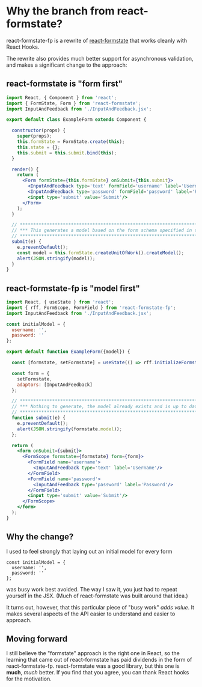 # Why the branch from react-formstate?

react-formstate-fp is a rewrite of [react-formstate](https://www.npmjs.com/package/react-formstate) that works cleanly with React Hooks.

The rewrite also provides much better support for asynchronous validation, and makes a significant change to the approach:

## react-formstate is "form first"

```jsx
import React, { Component } from 'react';
import { FormState, Form } from 'react-formstate';
import InputAndFeedback from './InputAndFeedback.jsx';

export default class ExampleForm extends Component {

  constructor(props) {
    super(props);
    this.formState = FormState.create(this);
    this.state = {};
    this.submit = this.submit.bind(this);
  }

  render() {
    return (
      <Form formState={this.formState} onSubmit={this.submit}>
        <InputAndFeedback type='text' formField='username' label='Username'/>
        <InputAndFeedback type='password' formField='password' label='Password'/>
        <input type='submit' value='Submit'/>
      </Form>
    );
  }

  // *****************************************************************************
  // *** This generates a model based on the form schema specified in the JSX. ***
  // *****************************************************************************
  submit(e) {
    e.preventDefault();
    const model = this.formState.createUnitOfWork().createModel();
    alert(JSON.stringify(model));
  }
}
```

## react-formstate-fp is "model first"

```jsx
import React, { useState } from 'react';
import { rff, FormScope, FormField } from 'react-formstate-fp';
import InputAndFeedback from './InputAndFeedback.jsx';

const initialModel = {
  username: '',
  password: ''
};

export default function ExampleForm({model}) {

  const [formstate, setFormstate] = useState(() => rff.initializeFormstate(model || initialModel));

  const form = {
    setFormstate,
    adaptors: [InputAndFeedback]
  };

  // ************************************************************************
  // *** Nothing to generate, the model already exists and is up to date. ***
  // ************************************************************************
  function submit(e) {
    e.preventDefault();
    alert(JSON.stringify(formstate.model));
  };

  return (
    <form onSubmit={submit}>
      <FormScope formstate={formstate} form={form}>
        <FormField name='username'>
          <InputAndFeedback type='text' label='Username'/>
        </FormField>
        <FormField name='password'>
          <InputAndFeedback type='password' label='Password'/>
        </FormField>
        <input type='submit' value='Submit'/>
      </FormScope>
    </form>
  );
}
```

## Why the change?

I used to feel strongly that laying out an initial model for every form

```es6
const initialModel = {
  username: '',
  password: ''
};
```

was busy work best avoided. The way I saw it, you just had to repeat yourself in the JSX. (Much of react-formstate was built around that idea.)

It turns out, however, that this particular piece of "busy work" *adds value*. It makes several aspects of the API easier to understand and easier to approach.

## Moving forward

I still believe the "formstate" approach is the right one in React, so the learning that came out of react-formstate has paid dividends in the form of react-formstate-fp. react-formstate was a good library, but this one is **much**, *much* better. If you find that you agree, you can thank React hooks for the motivation.

